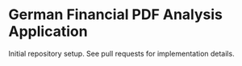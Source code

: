 # German Financial PDF Analysis Application

Initial repository setup. See pull requests for implementation details.